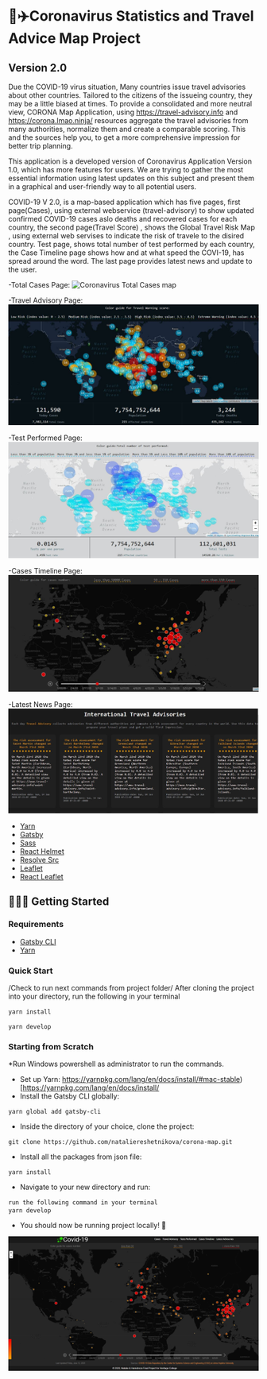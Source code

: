 # 🔆✈️Coronavirus Statistics and Travel Advice Map Project 
## Version 2.0

Due the COVID-19 virus situation, Many countries issue travel advisories about other countries. Tailored to the citizens of the issueing country, they may be a little biased at times.
To provide a consolidated and more neutral view, CORONA Map Application, using https://travel-advisory.info and https://corona.lmao.ninja/ resources aggregate the travel advisories from many authorities, normalize them and create a comparable scoring. This and the sources help you, to get a more comprehensive impression for better trip planning.

This application is a developed version of Coronavirus Application Version 1.0,  which has more features for users. We are trying to gather the most essential information using latest updates on this subject and present them in a graphical and user-friendly way to all potential users.

COVID-19 V 2.0, is a map-based application which has five pages, first page(Cases), using  external webservice (travel-advisory) to show updated confirmed COVID-19 cases aslo deaths and recovered cases for each country, the second page(Travel Score) , shows  the Global Travel Risk Map , using external web servises to indicate the risk of travele to the disired country.
Test page, shows total number of test performed by each country, the Case Timeline page shows how and at what speed the COVI-19, has spread around the word. The last page provides  latest news and update to the user.

-Total Cases Page:
![Coronavirus Total Cases map](./src/assets/images/Cases.png)

-Travel Advisory Page:
![Coronavirus Travel Advisory map](./src/assets/images/TravelScore.JPG)

-Test Performed Page:
![Coronavirus Test Performed map](./src/assets/images/testes.JPG)

-Cases Timeline Page:
![Coronavirus Timeline map](./src/assets/images/Timeline.JPG)

-Latest News Page:
![Coronavirus News Page map](./src/assets/images/News.JPG)


* [Yarn](https://yarnpkg.com/en/)
* [Gatsby](https://www.gatsbyjs.org/)
* [Sass](https://sass-lang.com)
* [React Helmet](https://github.com/nfl/react-helmet)
* [Resolve Src](https://github.com/alampros/gatsby-plugin-resolve-src)
* [Leaflet](https://leafletjs.com/)
* [React Leaflet](https://react-leaflet.js.org)

## 🚀🚀🚀 Getting Started

### Requirements
* [Gatsby CLI](https://www.npmjs.com/package/gatsby-cli)
* [Yarn](https://yarnpkg.com/en/)

### Quick Start
/Check to run next commands from project folder/
After cloning the project into your directory, run the following in your terminal
```
yarn install
```
```
yarn develop
```

### Starting from Scratch
*Run Windows powershell as administrator to run the commands.
* Set up Yarn: https://yarnpkg.com/lang/en/docs/install/#mac-stable)[https://yarnpkg.com/lang/en/docs/install/
* Install the Gatsby CLI globally:
```
yarn global add gatsby-cli
```
* Inside the directory of your choice, clone the project:
```
git clone https://github.com/nataliereshetnikova/corona-map.git
```
* Install all the packages from json file:
```
yarn install
```
* Navigate to your new directory and run:
```
run the following command in your terminal
yarn develop
```
* You should now be running project locally! 🎉

![Coronavirus Timeline map](./src/assets/images/timeline_map.jpg)